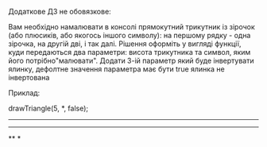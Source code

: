 Додаткове ДЗ не обовязкове:

Вам необхідно намалювати в консолі прямокутний трикутник із зірочок (або плюсиків, або якогось іншого символу): на першому рядку - одна зірочка, на другій дві, і так далі. Рішення оформіть у вигляді функції, куди передаються два параметри: висота трикутника та символ, яким його потрібно"малювати". Додати 3-ій параметр який буде інвертувати ялинку, дефолтне значення параметра має бути true ялинка не інвертована

Приклад:

drawTriangle(5, *, false);

****
***
**
*